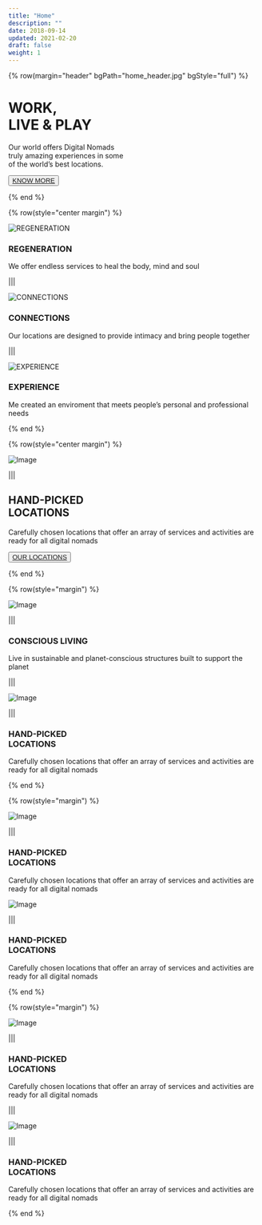 ```yaml
---
title: "Home"
description: ""
date: 2018-09-14
updated: 2021-02-20
draft: false
weight: 1
---
```


<!-- section 1 (header) -->

{% row(margin="header" bgPath="home_header.jpg" bgStyle="full") %}

# WORK, <br> LIVE & PLAY

Our world offers Digital Nomads <br /> truly amazing experiences in some <br /> of the world’s best locations.

<button>[KNOW MORE](/)</button>

{% end %}

<!-- section 2  -->

{% row(style="center margin") %}

![REGENERATION](RGAsset10.png#medium)

### **REGENERATION**

We offer endless services to heal the body, mind and soul

|||

![CONNECTIONS](RGAsset11.png#medium)

### **CONNECTIONS**

Our locations are designed to provide intimacy and bring people together

|||

![EXPERIENCE](RGAsset12.png#medium)

### **EXPERIENCE**

Me created an enviroment that meets people’s personal and professional needs

{% end %}

<!-- section 3 -->

{% row(style="center margin") %}

![Image](RGAsset13.png)

|||

## HAND-PICKED <br /> LOCATIONS

Carefully chosen locations that offer an array of services and activities are ready for all digital nomads

<button>[OUR LOCATIONS](/)</button>

{% end %}

<!-- section 4 -->

{% row(style="margin") %}

![Image](RGAsset14.png#sm#mx-auto)

|||

### **CONSCIOUS LIVING**

Live in sustainable and planet-conscious structures built to support the planet

|||

![Image](RGAsset14.png)

|||

### HAND-PICKED <br /> LOCATIONS

Carefully chosen locations that offer an array of services and activities are ready for all digital nomads

{% end %}

<!-- section 4 -->

{% row(style="margin") %}

![Image](RGAsset14.png)

|||

### HAND-PICKED <br /> LOCATIONS

Carefully chosen locations that offer an array of services and activities are ready for all digital nomads

![Image](RGAsset14.png)

|||

### HAND-PICKED <br /> LOCATIONS

Carefully chosen locations that offer an array of services and activities are ready for all digital nomads

{% end %}

<!-- section 4 -->

{% row(style="margin") %}

![Image](RGAsset14.png)

|||

### HAND-PICKED <br /> LOCATIONS

Carefully chosen locations that offer an array of services and activities are ready for all digital nomads

|||

![Image](RGAsset14.png)

|||

### HAND-PICKED <br /> LOCATIONS

Carefully chosen locations that offer an array of services and activities are ready for all digital nomads

{% end %}
